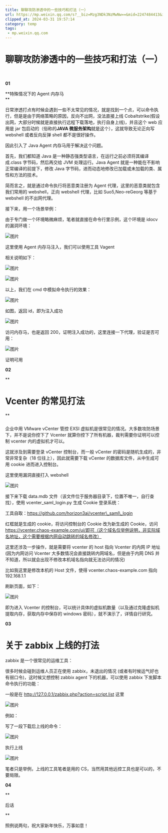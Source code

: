 ```yaml
---
title: 聊聊攻防渗透中的一些技巧和打法（一）
url: https://mp.weixin.qq.com/s?__biz=Mzg3NDk3NzMwNw==&mid=2247484413&idx=1&sn=bf8f146866cbd8ba5c37c4a2f8d4ff32&chksm=cec9c289f9be4b9ff3d773b0847fb75f1bd17618b09cc66c114736c88b690db7cb9a865176d7&mpshare=1&scene=1&srcid=0216xCQUUmzvaUl97vORtLQp&sharer_shareinfo=ab9ba5d4d416375e8c424b82517c82b2&sharer_shareinfo_first=ab9ba5d4d416375e8c424b82517c82b2#rd
clipped_at: 2024-03-31 19:57:14
category: temp
tags: 
 - mp.weixin.qq.com
---
```



# 聊聊攻防渗透中的一些技巧和打法（一）

    

  

  

**01**

**特殊情况下的 Agent 内存马  
**

  

日常渗透打点有时候会遇到一些不太常见的情况，就是找到一个点，可以命令执行，但是是由于网络策略的原因，反向不出网，没法直接上线 Cobaltstrike(假设出网，大部分时候就是直接执行远程下载落地，执行自身上线)，并且这个 web 应用是 jar 包启动的（俗称的**JAVA 微服务架构**就是这个），这就导致无论正向写 webshell 或者反向反弹 shell 都不是很好操作。

因此引入了 Java Agent 内存马用于解决这个问题。

首先，我们都知道 Java 是一种静态强类型语言，在运行之前必须将其编译成.class 字节码，然后再交给 JVM 处理运行。Java Agent 就是一种能在不影响正常编译的前提下，修改 Java 字节码，进而动态地修改已加载或未加载的类、属性和方法的技术。

简而言之，就是通过命令执行将恶意类注册为 Agent 代理，这里的恶意类就包含我们常用的 webshell，正向 webshell 代理，比如 Suo5,Neo-reGeorg 等基于 webshell 的不出网代理。

接下来，用一个场景举例：

由于专门做一个环境略微麻烦，笔者就直接在命令行里示例，这个环境是 idocv 的漏洞环境：

![图片](assets/1711886234-620ae2b3a08de63daba64042038d6544.webp)

这里使用 Agent 内存马注入，我们可以使用工具 Vagent

相关说明如下：

![图片](assets/1711886234-41af1d40258be7acd6f6929ea1f4ccb2.webp)

![图片](assets/1711886234-5052ec32a22ff819085bbc30688ec816.webp)

以上，我们在 cmd 中模拟命令执行的效果：  

![图片](assets/1711886234-aa17a69fd04051653db57348d1cab096.webp)

如图，返回 id，即为注入成功

![图片](assets/1711886234-eebe58328218d363a3d37f5e4d15f591.webp)

访问内存马，也是返回 200，证明注入成功的，这里连接一下代理，验证是否可用：

![图片](assets/1711886234-2698a36741052b1d8da63752add96772.webp)

证明可用

  

  

  

**02**

**

# Vcenter 的常见打法

**

### 

  

企业中用 VMware vCenter 管控 EXSI 虚拟机是很常见的情况。大多数攻防场景下，并不是说你控下了 Vcenter 就算你控下了所有机器，裁判需要你证明可以控制 vcenter 内的虚拟机才可以。

这就涉及到需要登录 vCenter 控制台，而一般 vCenter 的密码是随机生成的，非常非常复杂（18 位往上），因此就需要下载 vCenter 的数据库文件，从中生成可用 cookie 进而进入控制台。

这里使用漏洞直接打入 webshell  

![图片](assets/1711886234-8d30619a2ecf6e0a1611393e4015794e.webp)

接下来下载 data.mdb 文件（该文件位于服务器目录下，位置不唯一，自行查找），使用 vcenter\_saml\_login.py 生成 Cookie 登录系统：  

工具自取：https://github.com/horizon3ai/vcenter\_saml\_login  
  

红框就是生成的 cookie，将访问控制台的 Cookie 改为新生成的 Cookie，访问 https://vcenter.chaos-example.com/ui/即可（这个域名仅举例说明，非实际域名地址，这个需要根据内网自动跳转的域名修改）  

这里还涉及一步操作，就是需要将 vcenter 的 host 指向 Vcenter 的内网 IP 地址 (因为内网访问 Vcenter 大多数情况会直接跳转内网域名，但是由于内网 DNS 并不知道，所以就会出现不修改本机域名指向就无法访问的情况)  

  
  

比如我这里是修改本机的 Host 文件，使得 vcenter.chaos-example.com 指向 192.168.1.1

刷新页面，如下：  

![图片](assets/1711886234-4db7b80cefbf15b422cb16cb2cd87d33.webp)  

即为进入 Vcenter 的控制台，可以统计具体的虚拟机数量（以及通过克隆虚拟机提取内存，获取内存中保存的 windows 密码），就不演示了，详情自行研究。  

  

  

  

  

  

**03**

# **关于 zabbix 上线的打法**

  

zabbix 是一个很常见的运维工具：

很多时候会碰到运维人员正在使用 zabbix，未退出的情况 (或者有时候运气好也有弱口令)，这时候又想控制 zabbix agent 下的机器，可以使用 zabbix 下发脚本命令执行的功能：

一般是在 http://127.0.0.1/zabbix.php?action=script.list 这里

![图片](assets/1711886234-4f17f42a88194758be12bb40533005fb.webp)

例如：

写了一段下载后上线的命令：

![图片](assets/1711886234-4fe1967e3b8325107bf0695813ea2abd.webp)

执行上线

![图片](assets/1711886234-3b7740bc00d0b2924f778685e0a34ea0.webp)

笔者只是举例，上线的工具笔者是用的 CS，当然用其他远控工具也是可以的，不要局限。

  

  

  

  

**04**

**

后话  


**

  

  

照例说两句，祝大家新年快乐，万事如意！